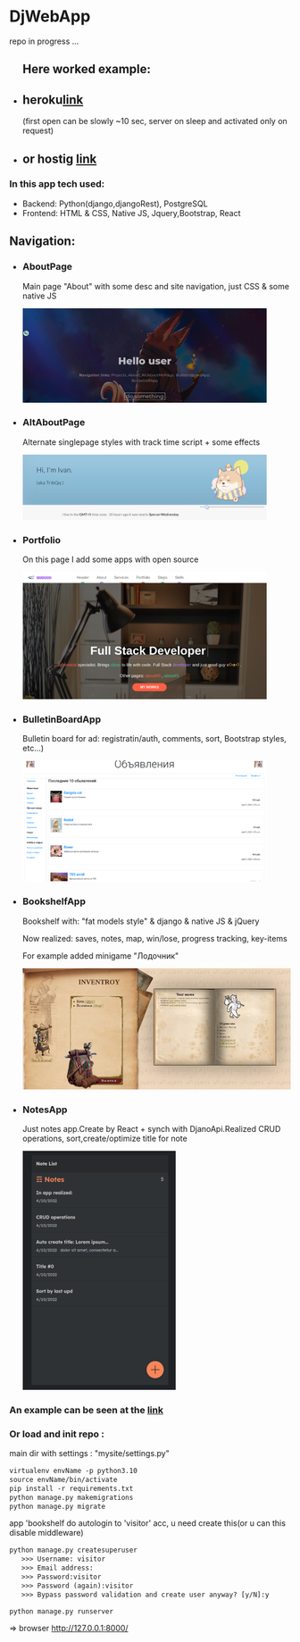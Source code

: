 # DjWebApp
repo in progress ...


<ul>
<h2>Here worked example: </h2> 
<li>
<h2>heroku<a href="https://djwebapp.herokuapp.com/">link</a></h2> (first open can be slowly ~10 sec, server on sleep and activated only on request)
</li>
<li>
<h2> or hostig <a href="http://f74708i5.beget.tech/">link</a></h2> 
</li>
</ul> 


<h3>In this app tech used: </h3>
<ul>
   <li>Backend: Python(django,djangoRest), PostgreSQL</li>
   <li>Frontend: HTML & CSS, Native JS, Jquery,Bootstrap, React
   </li>
</ul>

<h2>Navigation:</h2>
<ul>
<h3><li>AboutPage</li></h3>
<p>Main page "About" with some desc and site navigation, just CSS & some native JS</p>

<img src="https://raw.githubusercontent.com/TribQq/web/master/description/AboutMe.jpg">

<h3><li>AltAboutPage</li></h3>
<p>Alternate singlepage styles with track time script + some effects</p>
<img src="https://raw.githubusercontent.com/TribQq/web/master/description/altAboutMe.jpg">


<h3><li>Portfolio</li></h3>
<p>On this page I add some apps with open source</p>

<img src="https://raw.githubusercontent.com/TribQq/web/master/description/portfolio.jpg">



<h3><li>BulletinBoardApp</li></h3>
<p>Bulletin board for ad: registratin/auth, comments, sort, Bootstrap styles, etc...)<p>
<img src="https://raw.githubusercontent.com/TribQq/web/master/description/bulletin_board.jpg">

<h3><li>BookshelfApp</li></h3>
<p>Bookshelf with: "fat models style" & django & native JS & jQuery</p>
<p>Now realized: saves, notes, map, win/lose, progress tracking, key-items </p>
<p>For example added minigame "Лодочник"</p>
<img src="https://raw.githubusercontent.com/TribQq/web/master/description/book_saves_page.jpg">



<h3><li>NotesApp</li></h3>
<p>Just notes app.Create by React + synch with DjanoApi.Realized CRUD operations, sort,create/optimize title for note  </p>

<img src="https://raw.githubusercontent.com/TribQq/web/master/description/notesApp.jpg">


</ul>

<h3>An example can be seen at the  <a href="https://djwebapp.herokuapp.com/">link</a></h3>
<h3>Or load and init repo : </h3>

<p>

main dir with settings : "mysite/settings.py"

``` 
virtualenv envName -p python3.10 
source envName/bin/activate
pip install -r requirements.txt
python manage.py makemigrations
python manage.py migrate
```
app 'bookshelf do autologin to 'visitor' acc, u need create this(or u can this disable middleware)
```
python manage.py createsuperuser
   >>> Username: visitor
   >>> Email address:
   >>> Password:visitor
   >>> Password (again):visitor
   >>> Bypass password validation and create user anyway? [y/N]:y
```
```
python manage.py runserver
```
=> browser
http://127.0.0.1:8000/
</p>





